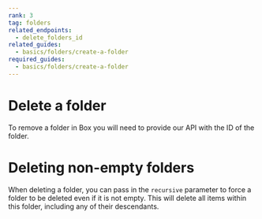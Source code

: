 ```yaml
---
rank: 3
tag: folders
related_endpoints:
  - delete_folders_id
related_guides:
  - basics/folders/create-a-folder
required_guides:
  - basics/folders/create-a-folder
---
```


# Delete a folder

To remove a folder in Box you will need to provide our API with the ID of the folder.

<Samples id='delete_folders_id'></Samples>

<Message>

  # Deleting non-empty folders
  
  When deleting a folder, you can pass in the `recursive` parameter to
  force a folder to be deleted even if it is not empty. This will delete all
  items within this folder, including any of their descendants.
  
</Message>

